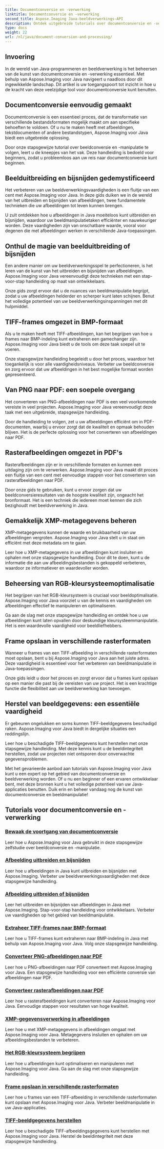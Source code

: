 ```yaml
---
title: Documentconversie en -verwerking
linktitle: Documentconversie en -verwerking
second_title: Aspose.Imaging Java-beeldverwerkings-API
description: Ontdek uitgebreide tutorials over documentconversie en -verwerking met Aspose.Imaging Java. Beheers beeldmanipulatie en -transformatie met deze tutorials.
type: docs
weight: 22
url: /nl/java/document-conversion-and-processing/
---
```


## Invoering

In de wereld van Java-programmeren en beeldverwerking is het beheersen van de kunst van documentconversie en -verwerking essentieel. Met behulp van Aspose.Imaging voor Java navigeert u naadloos door dit ingewikkelde landschap. Dit artikel is uw toegangspoort tot inzicht in hoe u de kracht van deze veelzijdige tool voor documentconversie kunt benutten.

## Documentconversie eenvoudig gemaakt

Documentconversie is een essentieel proces, dat de transformatie van verschillende bestandsformaten mogelijk maakt om aan specifieke behoeften te voldoen. Of u nu te maken heeft met afbeeldingen, tekstdocumenten of andere bestandstypen, Aspose.Imaging voor Java biedt een uitgebreide oplossing.

Door onze stapsgewijze tutorial over beeldconversie en -manipulatie te volgen, leert u de kneepjes van het vak. Deze handleiding is bedoeld voor beginners, zodat u probleemloos aan uw reis naar documentconversie kunt beginnen.

## Beelduitbreiding en bijsnijden gedemystificeerd

Het verbeteren van uw beeldverwerkingsvaardigheden is een fluitje van een cent met Aspose.Imaging voor Java. In deze gids duiken we in de wereld van het uitbreiden en bijsnijden van afbeeldingen, twee fundamentele technieken die uw afbeeldingen tot leven kunnen brengen.

U zult ontdekken hoe u afbeeldingen in Java moeiteloos kunt uitbreiden en bijsnijden, waardoor uw beeldmanipulatietaken efficiënter en nauwkeuriger worden. Deze vaardigheden zijn van onschatbare waarde, vooral voor degenen die met afbeeldingen werken in verschillende Java-toepassingen.

## Onthul de magie van beelduitbreiding of bijsnijden

Een andere manier om uw beeldverwerkingsspel te perfectioneren, is het leren van de kunst van het uitbreiden en bijsnijden van afbeeldingen. Aspose.Imaging voor Java vereenvoudigt deze technieken met een stap-voor-stap handleiding op maat van ontwikkelaars.

Onze gids zorgt ervoor dat u de nuances van beeldmanipulatie begrijpt, zodat u uw afbeeldingen helderder en scherper kunt laten schijnen. Benut het volledige potentieel van uw beeldverwerkingsinspanningen met dit hulpmiddel.

## TIFF-frames omgezet in BMP-formaat

Als u te maken heeft met TIFF-afbeeldingen, kan het begrijpen van hoe u frames naar BMP-indeling kunt extraheren een gamechanger zijn. Aspose.Imaging voor Java biedt u de tools om deze taak soepel uit te voeren.

Onze stapsgewijze handleiding begeleidt u door het proces, waardoor het toegankelijk is voor alle vaardigheidsniveaus. Verbeter uw beeldconversie en zorg ervoor dat uw afbeeldingen in het best mogelijke formaat worden gepresenteerd.

## Van PNG naar PDF: een soepele overgang

Het converteren van PNG-afbeeldingen naar PDF is een veel voorkomende vereiste in veel projecten. Aspose.Imaging voor Java vereenvoudigt deze taak met een uitgebreide, stapsgewijze handleiding.

Door de handleiding te volgen, zet u uw afbeeldingen efficiënt om in PDF-documenten, waarbij u ervoor zorgt dat de kwaliteit en opmaak behouden blijven. Het is de perfecte oplossing voor het converteren van afbeeldingen naar PDF.

## Rasterafbeeldingen omgezet in PDF's

Rasterafbeeldingen zijn er in verschillende formaten en kunnen een uitdaging zijn om te verwerken. Aspose.Imaging voor Java maakt dit proces een fluitje van een cent met eenvoudige stappen voor het converteren van rasterafbeeldingen naar PDF.

Door onze gids te gebruiken, kunt u ervoor zorgen dat uw beeldconversieresultaten van de hoogste kwaliteit zijn, ongeacht het bronformaat. Het is een techniek die iedereen moet kennen die zich bezighoudt met beeldverwerking in Java.

## Gemakkelijk XMP-metagegevens beheren

XMP-metagegevens kunnen de waarde en bruikbaarheid van uw afbeeldingen vergroten. Aspose.Imaging voor Java stelt u in staat om efficiënt met deze metadata om te gaan.

Leer hoe u XMP-metagegevens in uw afbeeldingen kunt insluiten en ophalen met onze stapsgewijze handleiding. Door dit te doen, kunt u de informatie die aan uw afbeeldingsbestanden is gekoppeld verbeteren, waardoor ze informatiever en waardevoller worden.

## Beheersing van RGB-kleursysteemoptimalisatie

Het begrijpen van het RGB-kleursysteem is cruciaal voor beeldoptimalisatie. Aspose.Imaging voor Java voorziet u van de kennis en vaardigheden om afbeeldingen effectief te manipuleren en optimaliseren.

Ga aan de slag met onze stapsgewijze handleiding en ontdek hoe u uw afbeeldingen kunt laten opvallen door deskundige kleursysteemmanipulatie. Het is een waardevolle vaardigheid voor beeldliefhebbers.

## Frame opslaan in verschillende rasterformaten

Wanneer u frames van een TIFF-afbeelding in verschillende rasterformaten moet opslaan, bent u bij Aspose.Imaging voor Java aan het juiste adres. Deze vaardigheid is essentieel voor het verbeteren van beeldmanipulatie in Java-toepassingen.

Onze gids leidt u door het proces en zorgt ervoor dat u frames kunt opslaan op een manier die past bij de vereisten van uw project. Het is een krachtige functie die flexibiliteit aan uw beeldverwerking kan toevoegen.

## Herstel van beeldgegevens: een essentiële vaardigheid

Er gebeuren ongelukken en soms kunnen TIFF-beeldgegevens beschadigd raken. Aspose.Imaging voor Java biedt in dergelijke situaties een reddingslijn.

Leer hoe u beschadigde TIFF-beeldgegevens kunt herstellen met onze stapsgewijze handleiding. Met deze kennis kunt u de beeldintegriteit herstellen, zodat uw projecten niet ontsporen door onverwachte gegevensproblemen.

Met het gevarieerde aanbod aan tutorials van Aspose.Imaging voor Java kunt u een expert op het gebied van documentconversie en beeldverwerking worden. Of u nu een beginner of een ervaren ontwikkelaar bent, met deze bronnen kunt u het volledige potentieel van uw Java-applicaties benutten. Duik erin en beheer vandaag nog de kunst van documentconversie en beeldmanipulatie!
## Tutorials voor documentconversie en -verwerking
### [Bewaak de voortgang van documentconversie](./monitor-document-conversion-progress/)
Leer hoe u Aspose.Imaging voor Java gebruikt in deze stapsgewijze zelfstudie over beeldconversie en -manipulatie.
### [Afbeelding uitbreiden en bijsnijden](./image-expansion-and-cropping/)
Leer hoe u afbeeldingen in Java kunt uitbreiden en bijsnijden met Aspose.Imaging. Verbeter uw beeldverwerkingsvaardigheden met deze stapsgewijze handleiding.
### [Afbeelding uitbreiden of bijsnijden](./image-expansion-or-cropping/)
Leer het uitbreiden en bijsnijden van afbeeldingen in Java met Aspose.Imaging. Stap-voor-stap handleiding voor ontwikkelaars. Verbeter uw vaardigheden op het gebied van beeldmanipulatie.
### [Extraheer TIFF-frames naar BMP-formaat](./extract-tiff-frames-to-bmp-format/)
Leer hoe u TIFF-frames kunt extraheren naar BMP-indeling in Java met behulp van Aspose.Imaging voor Java. Volg onze stapsgewijze handleiding.
### [Converteer PNG-afbeeldingen naar PDF](./convert-png-images-to-pdf/)
Leer hoe u PNG-afbeeldingen naar PDF converteert met Aspose.Imaging voor Java. Een stapsgewijze handleiding voor een efficiënte conversie van afbeeldingen naar PDF.
### [Converteer rasterafbeeldingen naar PDF](./convert-raster-images-to-pdf/)
Leer hoe u rasterafbeeldingen kunt converteren naar Aspose.Imaging voor Java. Eenvoudige stappen voor resultaten van hoge kwaliteit.
### [XMP-gegevensverwerking in afbeeldingen](./xmp-data-handling-in-images/)
Leer hoe u met XMP-metagegevens in afbeeldingen omgaat met Aspose.Imaging voor Java. Metagegevens insluiten en ophalen om uw afbeeldingsbestanden te verbeteren.
### [Het RGB-kleursysteem begrijpen](./understanding-rgb-color-system/)
Leer hoe u afbeeldingen kunt optimaliseren en manipuleren met Aspose.Imaging voor Java. Ga aan de slag met onze stapsgewijze handleiding.
### [Frame opslaan in verschillende rasterformaten](./frame-saving-in-different-raster-formats/)
Leer hoe u frames van een TIFF-afbeelding in verschillende rasterformaten kunt opslaan met Aspose.Imaging voor Java. Verbeter beeldmanipulatie in uw Java-applicaties.
### [TIFF-beeldgegevens herstellen](./recovering-tiff-image-data/)
Leer hoe u beschadigde TIFF-afbeeldingsgegevens kunt herstellen met Aspose.Imaging voor Java. Herstel de beeldintegriteit met deze stapsgewijze handleiding.